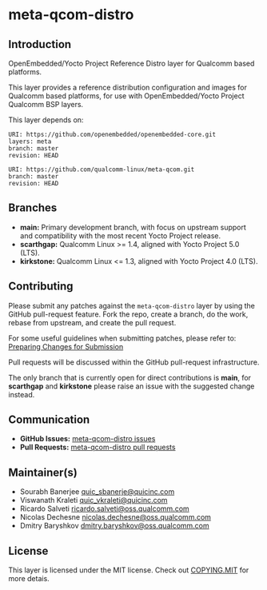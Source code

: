 # meta-qcom-distro

## Introduction

OpenEmbedded/Yocto Project Reference Distro layer for Qualcomm based platforms.

This layer provides a reference distribution configuration and images for Qualcomm
based platforms, for use with OpenEmbedded/Yocto Project Qualcomm BSP layers.

This layer depends on:

```
URI: https://github.com/openembedded/openembedded-core.git
layers: meta
branch: master
revision: HEAD

URI: https://github.com/qualcomm-linux/meta-qcom.git
branch: master
revision: HEAD

```

## Branches

- **main:** Primary development branch, with focus on upstream support and
  compatibility with the most recent Yocto Project release.
- **scarthgap:** Qualcomm Linux >= 1.4, aligned with Yocto Project 5.0 (LTS).
- **kirkstone:** Qualcomm Linux <= 1.3, aligned with Yocto Project 4.0 (LTS).

## Contributing

Please submit any patches against the `meta-qcom-distro` layer by using
the GitHub pull-request feature. Fork the repo, create a branch,
do the work, rebase from upstream, and create the pull request.

For some useful guidelines when submitting patches, please refer to:
[Preparing Changes for Submission](https://docs.yoctoproject.org/dev/contributor-guide/submit-changes.html#preparing-changes-for-submission)

Pull requests will be discussed within the GitHub pull-request infrastructure.

The only branch that is currently open for direct contributions is **main**,
for **scarthgap** and **kirkstone** please raise an issue with the suggested
change instead.


## Communication

- **GitHub Issues:** [meta-qcom-distro issues](https://github.com/qualcomm-linux/meta-qcom-distro/issues)
- **Pull Requests:** [meta-qcom-distro pull requests](https://github.com/qualcomm-linux/meta-qcom-distro/pulls)

## Maintainer(s)

* Sourabh Banerjee <quic_sbanerje@quicinc.com>
* Viswanath Kraleti <quic_vkraleti@quicinc.com>
* Ricardo Salveti <ricardo.salveti@oss.qualcomm.com>
* Nicolas Dechesne <nicolas.dechesne@oss.qualcomm.com>
* Dmitry Baryshkov <dmitry.baryshkov@oss.qualcomm.com>

## License

This layer is licensed under the MIT license. Check out [COPYING.MIT](COPYING.MIT)
for more detais.
